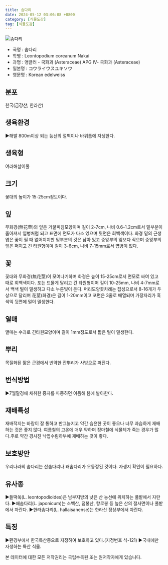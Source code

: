 ```yaml
---
title: 솜다리
date: 2024-05-12 03:06:08 +0800
category: [식물도감]
tag: [식물도감]
---
```




![솜다리](/fileUpload/plants/basic/Compositae/Leontopodium/9867/1_th2.JPG)
- 국명 : 솜다리
- 학명 : Leontopodium coreanum Nakai
- 과명 : 앵글러 - 국화과 (Asteraceae) APG Ⅳ- 국화과 (Asteraceae)
- 일본명 : コウライウスユキソウ
- 영문명 : Korean edelweiss


## 분포
한국(금강산; 한라산) 
## 생육환경
▶해발 800m이상 되는 능선의 절벽이나 바위틈에 자생한다.
## 생육형
여러해살이풀 
## 크기
꽃대의 높이가 15-25cm정도이다.
## 잎
무화경(無花莖)의 잎은 거꿀피침모양이며 길이 2-7cm, 나비 0.6-1.2cm로서 밑부분이 좁아져서 엽병처럼 되고 표면에 면모가 다소 있으며 뒷면은 회백색이다. 화경 밑의 근생엽은 꽃이 필 때 없어지지만 밑부분의 것은 남아 있고 중앙부의 잎보다 작으며 중앙부의 잎은 퍼지고 긴 타원형이며 길이 3-6cm, 나비 7-15mm로서 엽병이 없다.
## 꽃
꽃대와 무화경(無花莖)이 모여나기하며 화경은 높이 15-25cm로서 면모로 싸여 있고 때로 회백색이다. 포는 드물게 달리고 긴 타원형이며 길이 10-25mm, 나비 4-7mm로서 백색 털이 밀생하고 다소 누른빛이 돈다. 머리모양꽃차례는 잡성으로서 8-16개가 두상으로 달리며 花莖(화경)은 길이 1-20mm이고 포편은 3줄로 배열되며 가장자리가 흑색익 뒷면에 털이 밀생한다.
## 열매
열매는 수과로 긴타원모양이며 길이 1mm정도로서 짧은 털이 밀생한다.
## 뿌리
목질화된 짧은 근경에서 빈약한 잔뿌리가 사방으로 퍼진다.
## 번식방법
▶7월말경에 채취한 종자를 파종하면 이듬해 봄에 발아한다.
## 재배특성
재배적지는 바람이 잘 통하고 반그늘지고 약간 습윤한 곳이 좋으나 너무 과습하게 재배하는 것은 좋지 않다. 여름철의 고온에 매우 약하며 장마철에 식물체가 죽는 경우가 많다.주로 약간 경사진 낙엽수림하부에 재배하는 것이 좋다.
## 보호방안
우리나라의 솜다리는 산솜다리나 왜솜다리가 오동정된 것이다. 자생지 확인이 필요하다.
## 유사종
▶들떡쑥(L. leontopodioides)은 남부지방의 낮은 산 능선에 위치하는 풀밭에서 자란다. ▶왜솜다리(L. japonicum)는 소백산, 점봉산, 향로봉 등 높은 산의 절사면이나 풀밭에서 자란다. ▶한라솜다리(L. hallaisanense)는 한라산 정상부에서 자란다.
## 특징
▶환경부에서 한국특산종으로 지정하여 보호하고 있다.(지정번호 식-121)▶국내에만 자생하는 특산 식물.






본 데이터에 대한 모든 저작권리는 국립수목원 또는 원저작자에게 있습니다.

